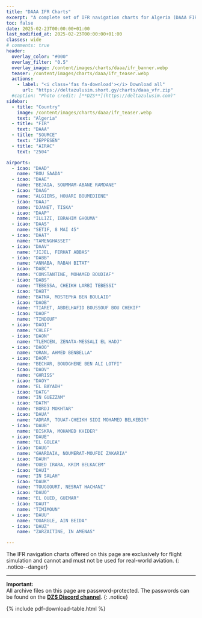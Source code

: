 ```yaml
---
title: "DAAA IFR Charts"
excerpt: "A complete set of IFR navigation charts for Algeria (DAAA FIR) from Jeppesen available for download."
toc: false
date: 2025-02-23T00:00:00+01:00
last_modified_at: 2025-02-23T00:00:00+01:00
classes: wide
# comments: true
header:
  overlay_color: "#000"
  overlay_filter: "0.5"
  overlay_image: /content/images/charts/daaa/ifr_banner.webp
  teaser: /content/images/charts/daaa/ifr_teaser.webp
  actions:
    - label: "<i class='fas fa-download'></i> Download all"
      url: "https://deltazulusim.short.gy/charts/daaa_vfr.zip"
  #caption: "Photo credit: [**DZS**](https://deltazulusim.com)"
sidebar:
  - title: "Country"
    image: /content/images/charts/daaa/ifr_teaser.webp
    text: "Algeria"
  - title: "FIR"
    text: "DAAA"
  - title: "SOURCE"
    text: "JEPPESEN"
  - title: "AIRAC"
    text: "2504"

airports:
  - icao: "DAAD"
    name: "BOU SAADA"
  - icao: "DAAE"
    name: "BEJAIA, SOUMMAM-ABANE RAMDANE"
  - icao: "DAAG"
    name: "ALGIERS, HOUARI BOUMEDIENE"
  - icao: "DAAJ"
    name: "DJANET, TISKA"
  - icao: "DAAP"
    name: "ILLIZI, IBRAHIM GHOUMA"
  - icao: "DAAS"
    name: "SETIF, 8 MAI 45"
  - icao: "DAAT"
    name: "TAMENGHASSET"
  - icao: "DAAV"
    name: "JIJEL, FERHAT ABBAS"
  - icao: "DABB"
    name: "ANNABA, RABAH BITAT"
  - icao: "DABC"
    name: "CONSTANTINE, MOHAMED BOUDIAF"
  - icao: "DABS"
    name: "TEBESSA, CHEIKH LARBI TEBESSI"
  - icao: "DABT"
    name: "BATNA, MOSTEPHA BEN BOULAID"
  - icao: "DAOB"
    name: "TIARET, ABDELHAFID BOUSSOUF BOU CHEKIF"
  - icao: "DAOF"
    name: "TINDOUF"
  - icao: "DAOI"
    name: "CHLEF"
  - icao: "DAON"
    name: "TLEMCEN, ZENATA-MESSALI EL HADJ"
  - icao: "DAOO"
    name: "ORAN, AHMED BENBELLA"
  - icao: "DAOR"
    name: "BECHAR, BOUDGHENE BEN ALI LOTFI"
  - icao: "DAOV"
    name: "GHRISS"
  - icao: "DAOY"
    name: "EL BAYADH"
  - icao: "DATG"
    name: "IN GUEZZAM"
  - icao: "DATM"
    name: "BORDJ MOKHTAR"
  - icao: "DAUA"
    name: "ADRAR, TOUAT-CHEIKH SIDI MOHAMED BELKEBIR"
  - icao: "DAUB"
    name: "BISKRA, MOHAMED KHIDER"
  - icao: "DAUE"
    name: "EL GOLEA"
  - icao: "DAUG"
    name: "GHARDAIA, NOUMERAT-MOUFDI ZAKARIA"
  - icao: "DAUH"
    name: "OUED IRARA, KRIM BELKACEM"
  - icao: "DAUI"
    name: "IN SALAH"
  - icao: "DAUK"
    name: "TOUGGOURT, NESRAT HACHANI"
  - icao: "DAUO"
    name: "EL OUED, GUEMAR"
  - icao: "DAUT"
    name: "TIMIMOUN"
  - icao: "DAUU"
    name: "OUARGLE, AIN BEIDA"
  - icao: "DAUZ"
    name: "ZARZAITINE, IN AMENAS"

---
```


The IFR navigation charts offered on this page are exclusively for flight simulation and cannot and must not be used for real-world aviation.
{: .notice--danger}

--- 

**Important:** <br />All archive files on this page are password-protected. The passwords can be found on the [**DZS Discord channel**](https://discord.gg/Sf7Pkg4b).
{: .notice}

{% include pdf-download-table.html %}
